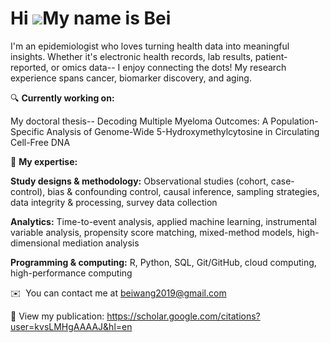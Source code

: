 Hi ![](https://user-images.githubusercontent.com/18350557/176309783-0785949b-9127-417c-8b55-ab5a4333674e.gif)My name is Bei
===========================================================================================================================

I'm an epidemiologist who loves turning health data into meaningful insights. Whether it's electronic health records, lab results, patient-reported, or omics data-- I enjoy connecting the dots! My research experience spans cancer, biomarker discovery, and aging. 

🔍 **Currently working on:** 

My doctoral thesis-- Decoding Multiple Myeloma Outcomes: A Population-Specific Analysis of Genome-Wide 5-Hydroxymethylcytosine in Circulating Cell-Free DNA 

📌 **My expertise:** 

**Study designs & methodology:** Observational studies (cohort, case-control), bias & confounding control, causal inference, sampling strategies, data integrity & processing, survey data collection 

**Analytics:** Time-to-event analysis, applied machine learning, instrumental variable analysis, propensity score matching, mixed-method models, high-dimensional mediation analysis 

**Programming & computing:** R, Python, SQL, Git/GitHub, cloud computing, high-performance computing

✉️  You can contact me at [beiwang2019@gmail.com](mailto:beiwang2019@gmail.com)

📖  View my publication: https://scholar.google.com/citations?user=kvsLMHgAAAAJ&hl=en
